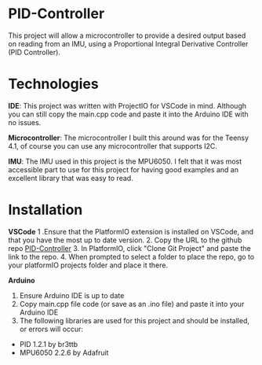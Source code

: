 # PID-Controller
This project will allow a microcontroller to provide a desired output based on reading from an IMU, using a Proportional Integral Derivative Controller (PID Controller).

# Technologies
**IDE**: This project was written with ProjectIO for VSCode in mind. Although you can still copy the main.cpp code and paste it into the Arduino IDE with no issues.

**Microcontroller**: The microcontroller I built this around was for the Teensy 4.1, of course you can use any microcontroller that supports I2C. 

**IMU**: The IMU used in this project is the MPU6050. I felt that it was most accessible part to use for this project for having good examples and an excellent library that was easy to read.

# Installation
**VSCode**
1 .Ensure that the PlatformIO extension is installed on VSCode, and that you have the most up to date version.
2. Copy the URL to the github repo [PID-Controller](https://github.com/Deehdee/PID-Controller/tree/main)
3. In PlatformIO, click "Clone Git Project" and paste the link to the repo.
4. When prompted to select a folder to place the repo, go to your platformIO projects folder and place it there.

**Arduino**
 1. Ensure Arduino IDE is up to date
 2. Copy main.cpp file code (or save as an .ino file) and paste it into your Arduino IDE
 3. The following libraries are used for this project and should be installed, or errors will occur:
  * PID 1.2.1 by br3ttb
  * MPU6050 2.2.6 by Adafruit

